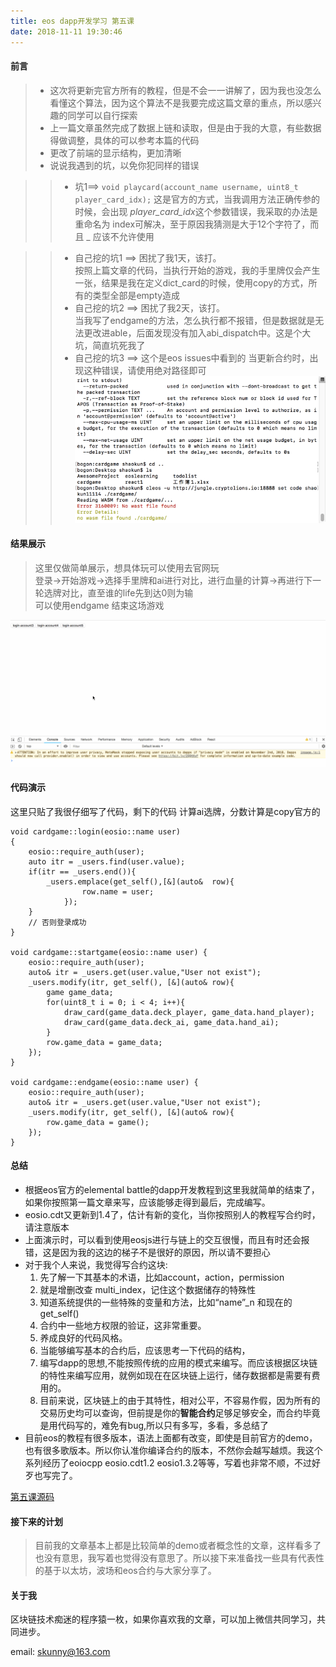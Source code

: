 ```yaml
---
title: eos dapp开发学习 第五课 
date: 2018-11-11 19:30:46
---
```

#### 前言
> * 这次将更新完官方所有的教程，但是不会一一讲解了，因为我也没怎么看懂这个算法，因为这个算法不是我要完成这篇文章的重点，所以感兴趣的同学可以自行探索  
> * 上一篇文章虽然完成了数据上链和读取，但是由于我的大意，有些数据得做调整，具体的可以参考本篇的代码    
> * 更改了前端的显示结构，更加清晰
> * 说说我遇到的坑，以免你犯同样的错误 
 
>> * 坑1==> `void playcard(account_name username, uint8_t player_card_idx);` 这是官方的方式，当我调用方法正确传参的时候，会出现 *player_card_idx*这个参数错误，我采取的办法是重命名为 index可解决，至于原因我猜测是大于12个字符了，而且 _ 应该不允许使用  

>>* 自己挖的坑1 ==> 困扰了我1天，该打。  
> 按照上篇文章的代码，当执行开始的游戏，我的手里牌仅会产生一张，结果是我在定义dict_card的时候，使用copy的方式，所有的类型全部是empty造成  
>>* 自己挖的坑2 ==> 困扰了我2天，该打。   
> 当我写了endgame的方法，怎么执行都不报错，但是数据就是无法更改进able，后面发现没有加入abi_dispatch中。这是个大坑，简直坑死我了  
>>* 自己挖的坑3 ==> 这个是eos issues中看到的
> 当更新合约时，出现这种错误，请使用绝对路径即可   
> ![eos](/img_eos1/eos12.png)

#### 结果展示
> 这里仅做简单展示，想具体玩可以使用去官网玩  
> 登录->开始游戏->选择手里牌和ai进行对比，进行血量的计算->再进行下一轮选牌对比，直至谁的life先到达0则为输  
> 可以使用endgame 结束这场游戏

![eos](/img_eos1/eos_react6.gif)

#### 代码演示
这里只贴了我很仔细写了代码，剩下的代码 计算ai选牌，分数计算是copy官方的

	void cardgame::login(eosio::name user)
	{
		eosio::require_auth(user);
		auto itr = _users.find(user.value);
		if(itr == _users.end()){
			_users.emplace(get_self(),[&](auto&  row){
					row.name = user;
				});
		} 
		// 否则登录成功
	}
	
	void cardgame::startgame(eosio::name user) {
		eosio::require_auth(user);
		auto& itr = _users.get(user.value,"User not exist");
		_users.modify(itr, get_self(), [&](auto& row){
			game game_data;
			for(uint8_t i = 0; i < 4; i++){
				draw_card(game_data.deck_player, game_data.hand_player);
				draw_card(game_data.deck_ai, game_data.hand_ai);
			}
			row.game_data = game_data;
		});
	}
	
	void cardgame::endgame(eosio::name user) {
		eosio::require_auth(user);
		auto& itr = _users.get(user.value,"User not exist");
		_users.modify(itr, get_self(), [&](auto& row){
			row.game_data = game();
		});
	}
#### 总结
* 根据eos官方的elemental battle的dapp开发教程到这里我就简单的结束了，如果你按照第一篇文章来写，应该能够走得到最后，完成编写。
* eosio.cdt又更新到1.4了，估计有新的变化，当你按照别人的教程写合约时，请注意版本
* 上面演示时，可以看到使用eosjs进行与链上的交互很慢，而且有时还会报错，这是因为我的这边的梯子不是很好的原因，所以请不要担心
* 对于我个人来说，我觉得写合约这块:
  1. 先了解一下其基本的术语，比如account，action，permission
  2. 就是增删改查 multi_index，记住这个数据储存的特殊性
  3. 知道系统提供的一些特殊的变量和方法，比如“name”_n 和现在的get_self()
  4. 合约中一些地方权限的验证，这非常重要。
  5. 养成良好的代码风格。
  6. 当能够编写基本的合约后，应该思考一下代码的结构，
  7. 编写dapp的思想,不能按照传统的应用的模式来编写。而应该根据区块链的特性来编写应用，就例如现在在区块链上运行，储存数据都是需要有费用的。
  8. 目前来说，区块链上的由于其特性，相对公平，不容易作假，因为所有的交易历史均可以查询，但前提是你的**智能合约**足够足够安全，而合约毕竟是用代码写的，难免有bug,所以只有多写，多看，多总结了
* 目前eos的教程有很多版本，语法上面都有改变，即使是目前官方的demo，也有很多歌版本。所以你认准你编译合约的版本，不然你会越写越烦。我这个系列经历了eoiocpp eosio.cdt1.2 eosio1.3.2等等，写着也非常不顺，不过好歹也写完了。  

[第五课源码](https://github.com/shaokun11/eoslearning/tree/eos-dve5)
#### 接下来的计划
> 目前我的文章基本上都是比较简单的demo或者概念性的文章，这样看多了也没有意思，我写着也觉得没有意思了。所以接下来准备找一些具有代表性的基于以太坊，波场和eos合约与大家分享了。

#### 关于我
区块链技术痴迷的程序猿一枚，如果你喜欢我的文章，可以加上微信共同学习，共同进步。  
   
email: <skunny@163.com>